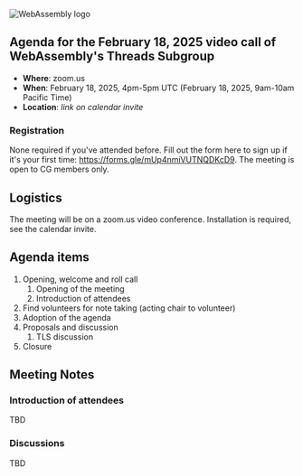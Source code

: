 ![WebAssembly logo](/images/WebAssembly.png)

## Agenda for the February 18, 2025 video call of WebAssembly's Threads Subgroup

- **Where**: zoom.us
- **When**: February 18, 2025, 4pm-5pm UTC (February 18, 2025, 9am-10am Pacific Time)
- **Location**: *link on calendar invite*

### Registration

None required if you've attended before. Fill out the form here to sign up if
it's your first time: https://forms.gle/mUp4nmiVUTNQDKcD9. The meeting is open
to CG members only.

## Logistics

The meeting will be on a zoom.us video conference.
Installation is required, see the calendar invite.

## Agenda items

1. Opening, welcome and roll call
    1. Opening of the meeting
    1. Introduction of attendees
1. Find volunteers for note taking (acting chair to volunteer)
1. Adoption of the agenda
1. Proposals and discussion
    1. TLS discussion
1. Closure

## Meeting Notes

### Introduction of attendees

TBD

### Discussions

TBD

